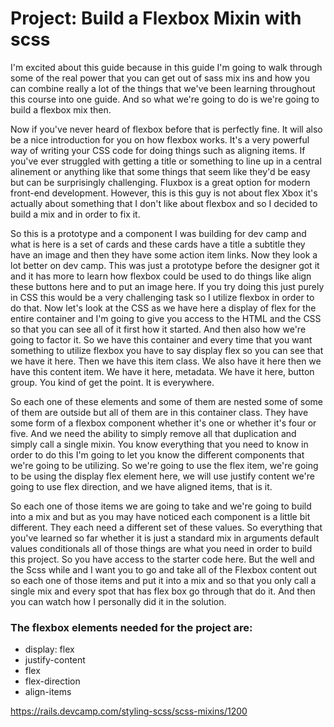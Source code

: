 # Project: Build a Flexbox Mixin with scss

I'm excited about this guide because in this guide I'm going to walk through some of the real power that you can get out of sass mix ins and how you can combine really a lot of the things that we've been learning throughout this course into one guide. And so what we're going to do is we're going to build a flexbox mix then.

Now if you've never heard of flexbox before that is perfectly fine. It will also be a nice introduction for you on how flexbox works. It's a very powerful way of writing your CSS code for doing things such as aligning items. If you've ever struggled with getting a title or something to line up in a central alinement or anything like that some things that seem like they'd be easy but can be surprisingly challenging. Fluxbox is a great option for modern front-end development. However, this is this guy is not about flex Xbox it's actually about something that I don't like about flexbox and so I decided to build a mix and in order to fix it.

So this is a prototype and a component I was building for dev camp and what is here is a set of cards and these cards have a title a subtitle they have an image and then they have some action item links. Now they look a lot better on dev camp. This was just a prototype before the designer got it and it has more to learn how flexbox could be used to do things like align these buttons here and to put an image here. If you try doing this just purely in CSS this would be a very challenging task so I utilize flexbox in order to do that. Now let's look at the CSS as we have here a display of flex for the entire container and I'm going to give you access to the HTML and the CSS so that you can see all of it first how it started. And then also how we're going to factor it. So we have this container and every time that you want something to utilize flexbox you have to say display flex so you can see that we have it here. Then we have this item class. We also have it here then we have this content item. We have it here, metadata. We have it here, button group. You kind of get the point. It is everywhere.

So each one of these elements and some of them are nested some of some of them are outside but all of them are in this container class. They have some form of a flexbox component whether it's one or whether it's four or five. And we need the ability to simply remove all that duplication and simply call a single mixin. You know everything that you need to know in order to do this I'm going to let you know the different components that we're going to be utilizing. So we're going to use the flex item, we're going to be using the display flex element here, we will use justify content we're going to use flex direction, and we have aligned items, that is it.

So each one of those items we are going to take and we're going to build into a mix and but as you may have noticed each component is a little bit different. They each need a different set of these values. So everything that you've learned so far whether it is just a standard mix in arguments default values conditionals all of those things are what you need in order to build this project. So you have access to the starter code here. But the well and the Scss while and I want you to go and take all of the Flexbox content out so each one of those items and put it into a mix and so that you only call a single mix and every spot that has flex box go through that do it. And then you can watch how I personally did it in the solution.

### The flexbox elements needed for the project are:
- display: flex
- justify-content
- flex
- flex-direction
- align-items


https://rails.devcamp.com/styling-scss/scss-mixins/1200
